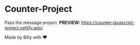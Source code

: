 # Counter-Project

Pass the message project. **PREVIEW:** https://counter-javascript-project.netlify.app/

Made by Billy with ♥
